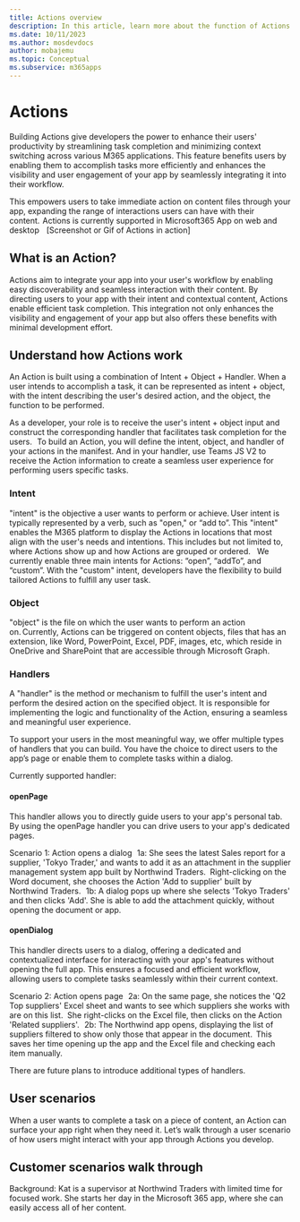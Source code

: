 ```yaml
---
title: Actions overview
description: In this article, learn more about the function of Actions and its use cases. 
ms.date: 10/11/2023
ms.author: mosdevdocs
author: mobajemu
ms.topic: Conceptual
ms.subservice: m365apps
---
```


# Actions

Building Actions give developers the power to enhance their users' productivity by streamlining task completion and minimizing context switching across various M365 applications. 
This feature benefits users by enabling them to accomplish tasks more efficiently and enhances the visibility and user engagement of your app by seamlessly integrating it into their workflow.

This empowers users to take immediate action on content files through your app, expanding the range of interactions users can have with their content.  Actions is currently supported in Microsoft365 App on web and desktop
   
 [Screenshot or Gif of Actions in action]  

## What is an Action?     
 Actions aim to integrate your app into your user's workflow by enabling easy discoverability and seamless interaction with their content. By directing users to your app with their intent and contextual content, Actions enable efficient task completion. This integration not only enhances the visibility and engagement of your app but also offers these benefits with minimal development effort.   
  
## Understand how Actions work   

An Action is built using a combination of Intent + Object + Handler. When a user intends to accomplish a task, it can be represented as intent + object, with the intent describing the user's desired action, and the object, the function to be performed.

As a developer, your role is to receive the user's intent + object input and construct the corresponding handler that facilitates task completion for the users.   
To build an Action, you will define the intent, object, and handler of your actions in the manifest. And in your handler, use Teams JS V2 to receive the Action information to create a seamless user experience for performing users specific tasks.  

### Intent
 
"intent" is the objective a user wants to perform or achieve. User intent is typically represented by a verb, such as "open," or “add to”. This "intent" enables the M365 platform to display the Actions in locations that most align with the user's needs and intentions. This includes but not limited to, where Actions show up and how Actions are grouped or ordered.    
We currently enable three main intents for Actions: “open”, “addTo”, and “custom”. With the "custom" intent, developers have the flexibility to build tailored Actions to fulfill any user task.  

### Object

 "object" is the file on which the user wants to perform an action on. Currently, Actions can be triggered on content objects, files that has an extension, like Word, PowerPoint, Excel, PDF, images, etc, which reside in OneDrive and SharePoint that are accessible through Microsoft Graph.

### Handlers

A "handler" is the method or mechanism to fulfill the user's intent and perform the desired action on the specified object. It is responsible for implementing the logic and functionality of the Action, ensuring a seamless and meaningful user experience.

To support your users in the most meaningful way, we offer multiple types of handlers that you can build. You have the choice to direct users to the app’s page or enable them to complete tasks within a dialog.    

Currently supported handler:

#### openPage

This handler allows you to directly guide users to your app's personal tab. By using the openPage handler you can drive users to your app's dedicated pages.

Scenario 1: Action opens a dialog   
1a: She sees the latest Sales report for a supplier, 'Tokyo Trader,' and wants to add it as an attachment in the supplier management system app built by Northwind Traders.   Right-clicking on the Word document, she chooses the Action 'Add to supplier' built by Northwind Traders.  
1b: A dialog pops up where she selects 'Tokyo Traders' and then clicks 'Add'. She is able to add the attachment quickly, without opening the document or app.  

#### openDialog

This handler directs users to a dialog, offering a dedicated and contextualized interface for interacting with your app's features without opening the full app. This ensures a focused and efficient workflow, allowing users to complete tasks seamlessly within their current context.

Scenario 2: Action opens page  
 2a: On the same page, she notices the 'Q2 Top suppliers' Excel sheet and wants to see which suppliers she works with are on this list.   She right-clicks on the Excel file, then clicks on the Action 'Related suppliers'.  
2b: The Northwind app opens, displaying the list of suppliers filtered to show only those that appear in the document.  This saves her time opening up the app and the Excel file and checking each item manually.  

There are future plans to introduce additional types of handlers.
 
## User scenarios   
When a user wants to complete a task on a piece of content, an Action can surface your app right when they need it. Let’s walk through a user scenario of how users might interact with your app through Actions you develop.  
  
## Customer scenarios walk through  
Background: Kat is a supervisor at Northwind Traders with limited time for focused work. She starts her day in the Microsoft 365 app, where she can easily access all of her content.  






 
   
 
 

